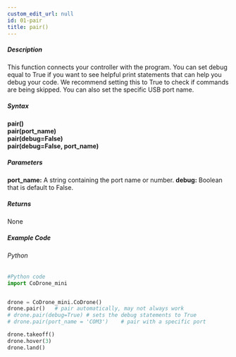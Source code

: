 ```yaml
---
custom_edit_url: null
id: 01-pair
title: pair()
---
```


##### Description
This function connects your controller with the program. You can set debug equal to True if you want to see helpful print statements that can help you debug your code. We recommend setting this to True to check if commands are being skipped. You can also set the specific USB port name.

##### Syntax
**pair()**  <br/>
**pair(port_name)** <br/>
**pair(debug=False)** <br/>
**pair(debug=False, port_name)**

##### Parameters
**port_name:** A string containing the port name or number.
**debug:** Boolean that is default to False. 

##### Returns

None

##### Example Code
###### Python
```python
#Python code
import CoDrone_mini


drone = CoDrone_mini.CoDrone()
drone.pair()   # pair automatically, may not always work
# drone.pair(debug=True) # sets the debug statements to True
# drone.pair(port_name = 'COM3')    # pair with a specific port

drone.takeoff()
drone.hover(3)
drone.land()


```